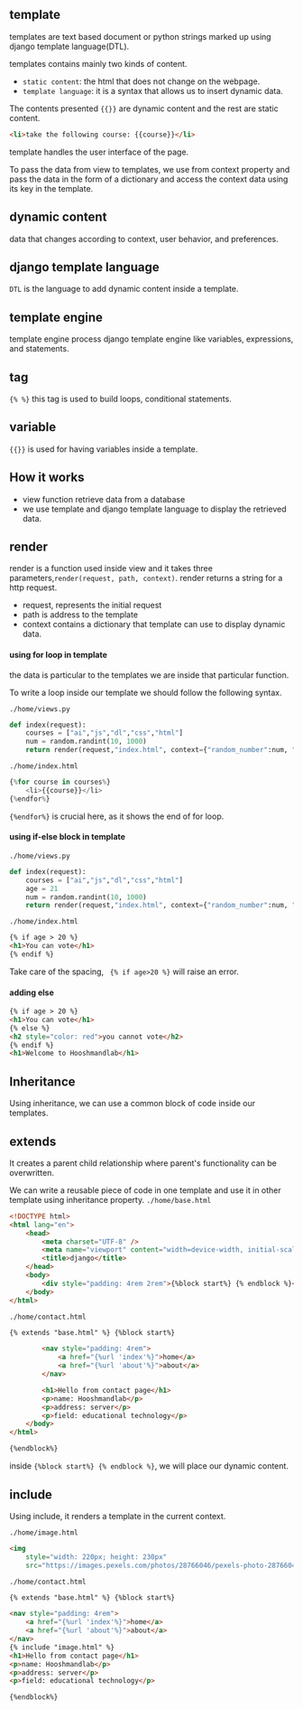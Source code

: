 ## template

templates are text based document or python strings marked up using django template language(DTL).

templates contains mainly two kinds of content.

- `static content`: the html that does not change on the webpage.
- `template language`: it is a syntax that allows us to insert dynamic data.

The contents presented `{{}}` are dynamic content and the rest are static content.

```html
<li>take the following course: {{course}}</li>
```

template handles the user interface of the page.

To pass the data from view to templates, we use from context property and pass the data in the form of a dictionary and access the context data using its key in the template.

## dynamic content

data that changes according to context, user behavior, and preferences.

## django template language

`DTL` is the language to add dynamic content inside a template.

## template engine

template engine process django template engine like variables, expressions, and statements.

## tag

`{% %}` this tag is used to build loops, conditional statements.

## variable

`{{}}` is used for having variables inside a template.

## How it works

- view function retrieve data from a database
- we use template and django template language to display the retrieved data.

## render

render is a function used inside view and it takes three parameters,`render(request, path, context)`.
render returns a string for a http request.

- request, represents the initial request
- path is address to the template
- context contains a dictionary that template can use to display dynamic data.

#### using for loop in template

the data is particular to the templates we are inside that particular function.

To write a loop inside our template we should follow the following syntax.

`./home/views.py`

```py
def index(request):
    courses = ["ai","js","dl","css","html"]
    num = random.randint(10, 1000)
    return render(request,"index.html", context={"random_number":num, "courses":courses})
```

`./home/index.html`

```py
{%for course in courses%}
	<li>{{course}}</li>
{%endfor%}
```

`{%endfor%}` is crucial here, as it shows the end of for loop.

#### using if-else block in template

`./home/views.py`

```py
def index(request):
    courses = ["ai","js","dl","css","html"]
    age = 21
    num = random.randint(10, 1000)
    return render(request,"index.html", context={"random_number":num, "courses":courses, "age":age})
```

`./home/index.html`

```html
{% if age > 20 %}
<h1>You can vote</h1>
{% endif %}
```

Take care of the spacing, `	{% if age>20 %}` will raise an error.

#### adding else

```html
{% if age > 20 %}
<h1>You can vote</h1>
{% else %}
<h2 style="color: red">you cannot vote</h2>
{% endif %}
<h1>Welcome to Hooshmandlab</h1>
```

## Inheritance

Using inheritance, we can use a common block of code inside our templates.

## extends

It creates a parent child relationship where parent's functionality can be overwritten.

We can write a reusable piece of code in one template and use it in other template using inheritance property.
`./home/base.html`

```html
<!DOCTYPE html>
<html lang="en">
	<head>
		<meta charset="UTF-8" />
		<meta name="viewport" content="width=device-width, initial-scale=1.0" />
		<title>django</title>
	</head>
	<body>
		<div style="padding: 4rem 2rem">{%block start%} {% endblock %}</div>
	</body>
</html>
```

`./home/contact.html`

```html
{% extends "base.html" %} {%block start%}

		<nav style="padding: 4rem">
			<a href="{%url 'index'%}">home</a>
			<a href="{%url 'about'%}">about</a>
		</nav>

		<h1>Hello from contact page</h1>
		<p>name: Hooshmandlab</p>
		<p>address: server</p>
		<p>field: educational technology</p>
	</body>
</html>

{%endblock%}

```

inside `{%block start%} {% endblock %}`, we will place our dynamic content.

## include

Using include, it renders a template in the current context.

`./home/image.html`

```html
<img
	style="width: 220px; height: 230px"
	src="https://images.pexels.com/photos/28766046/pexels-photo-28766046/free-photo-of-healthy-breakfast-bowl-with-oats-and-fruits.jpeg?auto=compress&cs=tinysrgb&w=1260&h=750&dpr=1" />
```

`./home/contact.html`

```html
{% extends "base.html" %} {%block start%}

<nav style="padding: 4rem">
	<a href="{%url 'index'%}">home</a>
	<a href="{%url 'about'%}">about</a>
</nav>
{% include "image.html" %}
<h1>Hello from contact page</h1>
<p>name: Hooshmandlab</p>
<p>address: server</p>
<p>field: educational technology</p>

{%endblock%}
```
